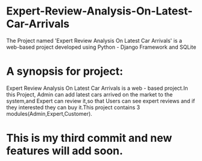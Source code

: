 # Expert-Review-Analysis-On-Latest-Car-Arrivals

The Project named 'Expert Review Analysis On Latest Car Arrivals' is a web-based project developed using Python - Django Framework and SQLite

# A synopsis for project:

Expert Review Analysis On Latest Car Arrivals is a web - based project.In this Project, Admin can add latest cars arrived on the market to the system,and Expert can review it,so that Users can see expert reviews and if they interested they can buy it.This project contains 3 modules(Admin,Expert,Customer).

# This is my third commit and new features will add soon.
